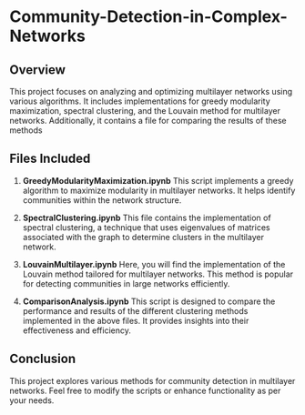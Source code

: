 # Community-Detection-in-Complex-Networks

## Overview 
This project focuses on analyzing and optimizing multilayer networks using various algorithms. It includes implementations for greedy modularity maximization, spectral clustering, and the Louvain method for multilayer networks. Additionally, it contains a file for comparing the results of these methods

## Files Included

1. **GreedyModularityMaximization.ipynb**
This script implements a greedy algorithm to maximize modularity in multilayer networks. It helps identify communities within the network structure.

2. **SpectralClustering.ipynb**
This file contains the implementation of spectral clustering, a technique that uses eigenvalues of matrices associated with the graph to determine clusters in the multilayer network.

3. **LouvainMultilayer.ipynb**
Here, you will find the implementation of the Louvain method tailored for multilayer networks. This method is popular for detecting communities in large networks efficiently.

4. **ComparisonAnalysis.ipynb**
This script is designed to compare the performance and results of the different clustering methods implemented in the above files. It provides insights into their effectiveness and efficiency.


## Conclusion
This project explores various methods for community detection in multilayer networks. Feel free to modify the scripts or enhance functionality as per your needs.
